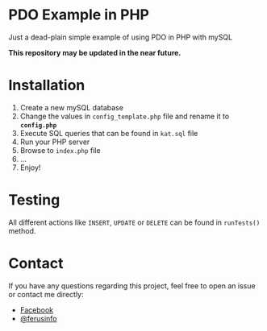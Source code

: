 # PDO Example in PHP
Just a dead-plain simple example of using PDO in PHP with mySQL

**This repository may be updated in the near future.**

# Installation
1. Create a new mySQL database
2. Change the values in `config_template.php` file and rename it to **`config.php`**
3. Execute SQL queries that can be found in `kat.sql` file
4. Run your PHP server
5. Browse to `index.php` file
6. ...
7. Enjoy!

# Testing
All different actions like `INSERT`, `UPDATE` or `DELETE` can be found in `runTests()` method.

# Contact
If you have any questions regarding this project, feel free to open an issue or contact me directly:

- [Facebook](http://facebook.com/ferusinfo)
- [@ferusinfo](http://twitter.com/ferusinfo)